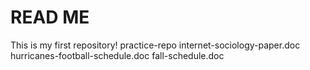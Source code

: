 # READ ME
This is my first repository!
practice-repo
internet-sociology-paper.doc
hurricanes-football-schedule.doc
fall-schedule.doc
